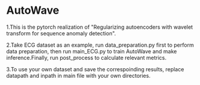 # AutoWave
1.This is the pytorch realization of "Regularizing autoencoders with wavelet transform for sequence anomaly detection".

2.Take ECG dataset as an example, run data_preparation.py first to perform data preparation, then run main_ECG.py to train AutoWave and make inference.Finally, run post_process to calculate relevant metrics.

3.To use your own dataset and save the correspoinding results, replace datapath and inpath in main file with your own directories.


